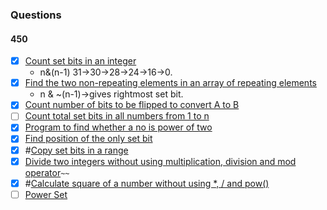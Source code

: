 ### Questions
#### 450
- [x] [Count set bits in an integer](https://practice.geeksforgeeks.org/problems/set-bits0143/1)
	- n&(n-1) 31->30->28->24->16->0.
- [x] [Find the two non-repeating elements in an array of repeating elements](https://practice.geeksforgeeks.org/problems/finding-the-numbers0215/1)
	- n & ~(n-1)->gives rightmost set bit. 
- [x] [Count number of bits to be flipped to convert A to B](https://practice.geeksforgeeks.org/problems/bit-difference/0)
- [ ] [Count total set bits in all numbers from 1 to n](https://practice.geeksforgeeks.org/problems/count-total-set-bits/0)
- [x] [Program to find whether a no is power of two](https://practice.geeksforgeeks.org/problems/power-of-2/0)
- [x] [Find position of the only set bit](https://practice.geeksforgeeks.org/problems/find-position-of-set-bit3706/1)
- [x] #[Copy set bits in a range](https://www.geeksforgeeks.org/copy-set-bits-in-a-range/)
- [x] [Divide two integers without using multiplication, division and mod operator](https://www.geeksforgeeks.org/divide-two-integers-without-using-multiplication-division-mod-operator/)`~~`
- [x] #[Calculate square of a number without using \*, / and pow()](https://www.geeksforgeeks.org/calculate-square-of-a-number-without-using-and-pow/#:~:text=Given%20an%20integer%20n%2C%20calculate,*%2C%20%2F%20and%20pow().&text=A%20Simple%20Solution%20is%20to%20repeatedly%20add%20n%20to%20result.)
- [ ] [Power Set](https://practice.geeksforgeeks.org/problems/power-set4302/1)